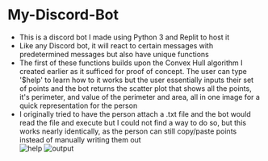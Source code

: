 # My-Discord-Bot
- This is a discord bot I made using Python 3 and Replit to host it
- Like any Discord bot, it will react to certain messages with predetermined messages but also have unique functions
- The first of these functions builds upon the Convex Hull algorithm I created earlier as it sufficed for proof of concept. The user can type '$help' to learn how to it works but the user essentially inputs their set of points and the bot returns the scatter plot that shows all the points, it's perimeter, and value of the perimeter and area, all in one image for a quick representation for the person
- I originally tried to have the person attach a .txt file and the bot would read the file and execute but I could not find a way to do so, but this works nearly identically, as the person can still copy/paste points instead of manually writing them out<br>
![help](https://user-images.githubusercontent.com/64282992/118345254-34c73f80-b501-11eb-8b7c-c46e5ed3534c.jpg)
![output](https://user-images.githubusercontent.com/64282992/118311660-2e63a400-b4be-11eb-846a-5f05a8bb0b02.jpg)
